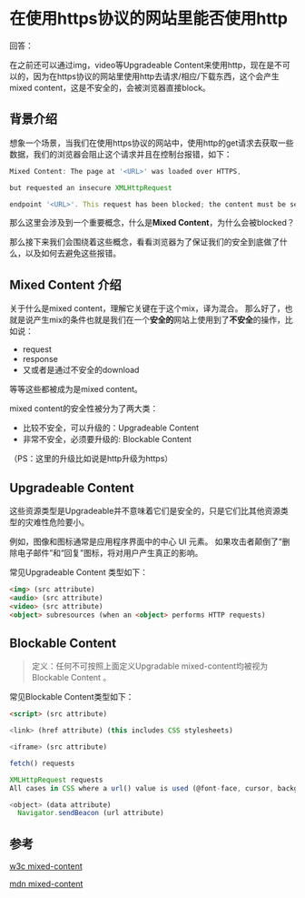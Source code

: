 # 在使用https协议的网站里能否使用http

回答：

在之前还可以通过img，video等Upgradeable Content来使用http，现在是不可以的，因为在https协议的网站里使用http去请求/相应/下载东西，这个会产生mixed content，这是不安全的，会被浏览器直接block。

## 背景介绍
想象一个场景，当我们在使用https协议的网站中，使用http的get请求去获取一些数据，我们的浏览器会阻止这个请求并且在控制台报错，如下：
```ts
Mixed Content: The page at '<URL>' was loaded over HTTPS,

but requested an insecure XMLHttpRequest 

endpoint '<URL>'. This request has been blocked; the content must be served over HTTPS.
```

那么这里会涉及到一个重要概念，什么是**Mixed Content**，为什么会被blocked？

那么接下来我们会围绕着这些概念，看看浏览器为了保证我们的安全到底做了什么，以及如何去避免这些报错。

## Mixed Content 介绍
关于什么是mixed content，理解它关键在于这个mix，译为混合。
那么好了，也就是说产生mix的条件也就是我们在一个**安全的**网站上使用到了**不安全**的操作，比如说：
- request
- response
- 又或者是通过不安全的download

等等这些都被成为是mixed content。

mixed content的安全性被分为了两大类：
- 比较不安全，可以升级的：Upgradeable Content
- 非常不安全，必须要升级的: Blockable Content 

（PS：这里的升级比如说是http升级为https）

## Upgradeable Content
这些资源类型是Upgradeable并不意味着它们是安全的，只是它们比其他资源类型的灾难性危险要小。 

例如，图像和图标通常是应用程序界面中的中心 UI 元素。 
如果攻击者颠倒了“删除电子邮件”和“回复”图标，将对用户产生真正的影响。

常见Upgradeable Content 类型如下：
```html
<img> (src attribute)
<audio> (src attribute)
<video> (src attribute)
<object> subresources (when an <object> performs HTTP requests)
```
## Blockable Content 

> 定义：任何不可按照上面定义Upgradable mixed-content均被视为Blockable Content 。

常见Blockable Content类型如下：
```html
<script> (src attribute)

<link> (href attribute) (this includes CSS stylesheets)

<iframe> (src attribute)

fetch() requests

XMLHttpRequest requests
All cases in CSS where a url() value is used (@font-face, cursor, background-image, and so forth).

<object> (data attribute)
  Navigator.sendBeacon (url attribute)
```

## 参考

[w3c mixed-content](https://w3c.github.io/webappsec-mixed-content/#mixed-content)

[mdn mixed-content](https://developer.mozilla.org/en-US/docs/Web/Security/Mixed_content)
